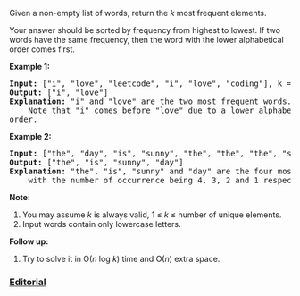 Given a non-empty list of words, return the *k* most frequent elements.

Your answer should be sorted by frequency from highest to lowest. If two words have the same frequency, then the word with the lower alphabetical order comes first.

**Example 1:**
<pre>
<b>Input:</b> ["i", "love", "leetcode", "i", "love", "coding"], k = 2
<b>Output:</b> ["i", "love"]
<b>Explanation:</b> "i" and "love" are the two most frequent words.
    Note that "i" comes before "love" due to a lower alphabetical 
order.
</pre>

**Example 2:**
<pre>
<b>Input:</b> ["the", "day", "is", "sunny", "the", "the", "the", "sunny", "is", "is"], k = 4
<b>Output:</b> ["the", "is", "sunny", "day"]
<b>Explanation:</b> "the", "is", "sunny" and "day" are the four most frequent words,
    with the number of occurrence being 4, 3, 2 and 1 respectively.
</pre>

**Note:**

 1. You may assume *k* is always valid, 1 ≤ *k* ≤ number of unique elements.
 2. Input words contain only lowercase letters.

**Follow up:**

 1. Try to solve it in O(*n* log *k*) time and O(*n*) extra space.

### [Editorial](https://leetcode.com/articles/top-k-frequent-words/)
